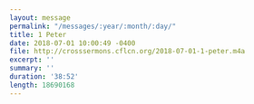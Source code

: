 ```yaml
---
layout: message
permalink: "/messages/:year/:month/:day/"
title: 1 Peter
date: 2018-07-01 10:00:49 -0400
file: http://crosssermons.cflcn.org/2018-07-01-1-peter.m4a
excerpt: ''
summary: ''
duration: '38:52'
length: 18690168
---
```

